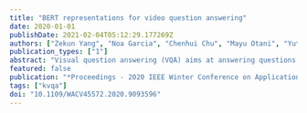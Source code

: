 ```yaml
---
title: "BERT representations for video question answering"
date: 2020-01-01
publishDate: 2021-02-04T05:12:29.177269Z
authors: ["Zekun Yang", "Noa Garcia", "Chenhui Chu", "Mayu Otani", "Yuta Nakashima", "Haruo Takemura"]
publication_types: ["1"]
abstract: "Visual question answering (VQA) aims at answering questions about the visual content of an image or a video. Currently, most work on VQA is focused on image-based question answering, and less attention has been paid into answering questions about videos. However, VQA in video presents some unique challenges that are worth studying: it not only requires to model a sequence of visual features over time, but often it also needs to reason about associated subtitles. In this work, we propose to use BERT, a sequential modelling technique based on Transformers, to encode the complex semantics from video clips. Our proposed model jointly captures the visual and language information of a video scene by encoding not only the subtitles but also a sequence of visual concepts with a pretrained language-based Transformer. In our experiments, we exhaustively study the performance of our model by taking different input arrangements, showing outstanding improvements when compared against previous work on two well-known video VQA datasets: TVQA and Pororo."
featured: false
publication: "*Proceedings - 2020 IEEE Winter Conference on Applications of Computer Vision, WACV 2020*"
tags: ["kvqa"]
doi: "10.1109/WACV45572.2020.9093596"
---
```


